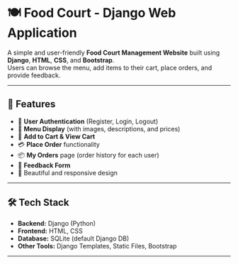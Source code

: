 # 🍽️ Food Court - Django Web Application

A simple and user-friendly **Food Court Management Website** built using **Django**, **HTML**, **CSS**, and **Bootstrap**.  
Users can browse the menu, add items to their cart, place orders, and provide feedback.

---

## 🚀 Features
- 🔑 **User Authentication** (Register, Login, Logout)
- 📜 **Menu Display** (with images, descriptions, and prices)
- 🛒 **Add to Cart & View Cart**
- 💳 **Place Order** functionality
- 📦 **My Orders** page (order history for each user)
- 📝 **Feedback Form**
- 🎨 Beautiful and responsive design

---

## 🛠️ Tech Stack
- **Backend:** Django (Python)
- **Frontend:** HTML, CSS
- **Database:** SQLite (default Django DB)
- **Other Tools:** Django Templates, Static Files, Bootstrap

---

